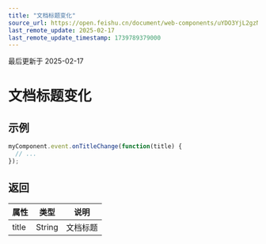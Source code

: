 ```yaml
---
title: "文档标题变化"
source_url: https://open.feishu.cn/document/web-components/uYDO3YjL2gzN24iN3cjN/old-docs-component/old-event-listener/old-document-title-change
last_remote_update: 2025-02-17
last_remote_update_timestamp: 1739789379000
---
```

最后更新于 2025-02-17

# 文档标题变化
## 示例
```js
myComponent.event.onTitleChange(function(title) {
  // ...
});
```

## 返回
|属性|	类型|	说明|
| ---|----- | ------- | 
|title|	String |文档标题|
